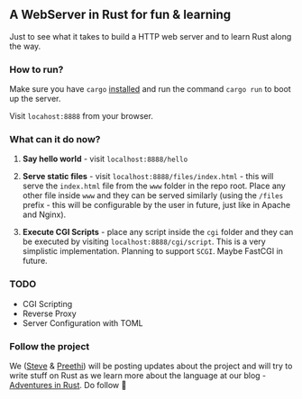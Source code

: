 ## A WebServer in Rust for fun & learning

Just to see what it takes to build a HTTP web server and to learn Rust along the way.

### How to run?

Make sure you have `cargo` [installed](https://www.rust-lang.org/en-US/install.html) and run the command `cargo run` to boot up the server. 

Visit `locahost:8888` from your browser.

### What can it do now?

1. **Say hello world** - visit `localhost:8888/hello`

2. **Serve static files** - visit `localhost:8888/files/index.html` - this will serve the `index.html` file from the `www` folder in the repo root. Place any other file inside `www` and they can be served similarly (using the `/files` prefix - this will be configurable by the user in future, just like in Apache and Nginx).

3. **Execute CGI Scripts** - place any script inside the `cgi` folder and they can be executed by visiting `localhost:8888/cgi/script`. This is a very simplistic implementation. Planning to support `SCGI`. Maybe FastCGI in future.

### TODO

* CGI Scripting
* Reverse Proxy
* Server Configuration with TOML

### Follow the project

We ([Steve](https://github.com/steverob) & [Preethi](https://github.com/PritiKumr)) will be posting updates about the project and will try to write stuff on Rust as we learn more about the language at our blog - [Adventures in Rust](https://medium.com/adventures-in-rust). Do follow :purple_heart:
